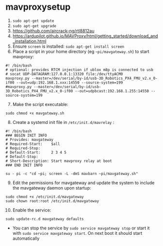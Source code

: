 # mavproxysetup

1. `sudo apt-get update`
2. `sudo apt-get upgrade`
3. https://github.com/aircrack-ng/rtl8812au
4. https://ardupilot.github.io/MAVProxy/html/getting_started/download_and_installation.html
5. Ensure `screen` is installed: `sudo apt-get install screen`
6. Place a script in your home directory (eg `~pi/mavgateway.sh`) to start mavproxy:
```
#! /bin/bash
# optional: provides RTCM injection if ublox m8p is connected to usb
# socat UDP-DATAGRAM:127.0.0.1:13320 file:/dev/ttyACM0
mavproxy.py --master=/dev/serial/by-id/usb-3D_Robotics_PX4_FMU_v2.x_0-if00 --out=udp:192.168.1.xxx:14550 --source-system=199
#mavproxy.py --master=/dev/serial/by-id/usb-3D_Robotics_PX4_FMU_v2.x_0-if00 --out=udpbcast:192.168.1.255:14550 --source-system=199
```
7. Make the script executable:
```
sudo chmod +x mavgateway.sh
```
8. Create a systemd init file in `/etc/init.d/mavrelay` :
```
#! /bin/bash
### BEGIN INIT INFO
# Provides: mavgateway
# Required-Start:    $all
# Required-Stop:
# Default-Start:     2 3 4 5
# Default-Stop:
# Short-Description: Start mavproxy relay at boot
### END INIT INFO

su - pi -c "cd ~pi; screen -L -dmS mavbarn ~pi/mavgateway.sh"
```
9. Edit the permissions for mavgateway and update the system to include the mavgateway daemon upon startup:
```
sudo chmod +x /etc/init.d/mavgateway
sudo chown root:root /etc/init.d/mavgateway
```
10. Enable the service:
```
sudo update-rc.d mavgateway defaults
```
- You can stop the service by `sudo service mavgateway stop` or start it with `sudo service mavgateway start`. On next boot it should start automatically
